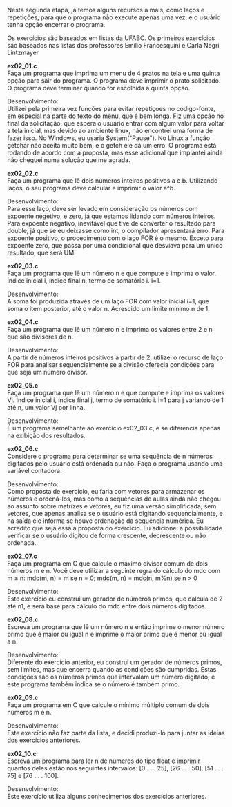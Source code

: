 Nesta segunda etapa, já temos alguns recursos a mais, como laços e repetições, para que o programa não execute apenas uma vez, e o usuário tenha opção encerrar o programa.

Os exercícios são baseados em listas da UFABC. Os primeiros exercícios são baseados nas listas dos professores Emílio Francesquini e Carla Negri Lintzmayer

<b>ex02_01.c</b><br>
Faça um programa que imprima um menu de 4 pratos na tela e uma quinta opção para sair do programa. O programa deve imprimir o prato solicitado. O programa deve terminar quando for escolhida a quinta opção.<br>
<p>Desenvolvimento:<br>
Utilizei pela primeira vez funções para evitar repetiçoes no código-fonte, em especial na parte do texto do menu, que é bem longa. Fiz uma opção no final da solicitação, que espera o usuário entrar com algum valor para voltar a tela inicial, mas  devido ao ambiente linux, não encontrei uma forma de fazer isso. No Windows, eu usaria System("Pause"). No Linux a função getchar não aceita muito bem, e o getch ele dá um erro. O programa está rodando de acordo com a proposta, mas esse adicional que implantei ainda não cheguei numa solução que me agrada.

<p><b>ex02_02.c</b><br>
Faça um programa que lê dois números inteiros positivos a e b. Utilizando laços, o seu programa deve calcular e imprimir o valor a^b.
<p>Desenvolvimento:<br>
Para esse laço, deve ser levado em consideração os números com expoente negetivo, e zero, já que estamos lidando com números inteiros. Para expoente negativo, inevitável que tive de converter o resultado para double, já que se eu deixasse como int, o compilador apresentará erro. Para expoente positivo, o procedimento com o laço FOR é o mesmo. Exceto para expoente zero, que passa por uma condicional que desviava para um único resultado, que será UM.

<p><b>ex02_03.c</b><br>
Faça um programa que lê um número n e que compute e imprima o valor. Índice inicial i, índice final n, termo de somatório i. i=1.
<p>Desenvolvimento:<br>
A soma foi produzida através de um laço FOR com valor inicial i=1, que soma o item posterior, até o valor n. Acrescido um limite mínimo n de 1.

<p><b>ex02_04.c</b><br>
Faça um programa que lê um número n e imprima os valores entre 2 e n que são divisores de n.
<p>Desenvolvimento:<br>
A partir de números inteiros positivos a partir de 2, utilizei o recurso de laço FOR para analisar sequencialmente se a divisão oferecia condições para que seja um número divisor.  
  
<p><b>ex02_05.c</b><br>
Faça um programa que lê um número n e que compute e imprima os valores Vj. Índice inicial i, índice final j, termo de somatório i. i=1 para j variando de 1 até n, um valor Vj por linha.
<p>Desenvolvimento:<br>
É um programa semelhante ao exercício ex02_03.c, e se diferencia apenas na exibição dos resultados.

<p><b>ex02_06.c</b><br>
Considere o programa para determinar se uma sequência de n números digitados pelo usuário está ordenada ou não. Faça o programa usando uma variável contadora.  
<p>Desenvolvimento:<br>
Como proposta de exercício, eu faria com vetores para armazenar os números e ordená-los, mas como a sequências de aulas ainda não chegou ao assunto sobre matrizes e vetores, eu fiz uma versão simplificada, sem vetores, que apenas analisa se o usuário está digitando sequencialmente, e na saída ele informa se houve ordenação da sequência numérica. Eu acredito que seja essa a proposta do exercício. Eu adicionei a possibilidade verificar se o usuário digitou de forma crescente, decrescente ou não ordenada.

<p><b>ex02_07.c</b><br>
Faça um programa em C que calcule o máximo divisor comum de dois números m e n. Você deve utilizar a seguinte regra do cálculo do mdc com m ≥ n: mdc(m, n) = m se n = 0; mdc(m, n) = mdc(n, m%n) se n > 0
<p>Desenvolvimento:<br>
Este exercício eu construi um gerador de números primos, que calcula de 2 até n1, e será base para cálculo do mdc entre dois números digitados.   
  
<p><b>ex02_08.c</b><br>
Escreva um programa que lê um número n e então imprime o menor número primo que é maior ou igual n e imprime o maior primo que é menor ou igual a n.
<p>Desenvolvimento:<br>
Diferente do exercício anterior, eu construi um gerador de números primos, sem limites, mas que encerra quando as condições são cumpridas. Estas condições são os números primos que intervalam um número digitado, e este programa também indica se o número é também primo.

<p><b>ex02_09.c</b><br>
Faça um programa em C que calcule o mínimo múltiplo comum de dois números m e n.
<p>Desenvolvimento:<br>
Este exercício não faz parte da lista, e decidi produzi-lo para juntar as ideias dos exercícios anteriores.

<p><b>ex02_10.c</b><br>
Escreva um programa para ler n de números do tipo float e imprimir quantos deles estão nos seguintes intervalos: [0 . . . 25], [26 . . . 50], [51 . . . 75] e [76 . . . 100].
<p>Desenvolvimento:<br>
Este exercício utiliza alguns conhecimentos dos exercícios anteriores.
  
